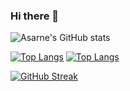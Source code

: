 ### Hi there 👋

![Asarne's GitHub stats](https://github-readme-stats.vercel.app/api?username=asarne&show_icons=true&theme=codeSTACKr)

[![Top Langs](https://github-readme-stats.vercel.app/api/top-langs/?username=asarne&langs_count=8&theme=codeSTACKr)](https://github.com/asarne)
[![Top Langs](https://github-readme-stats.vercel.app/api/top-langs/?username=asarne&layout=compact&theme=codeSTACKr)](https://github.com/asarne)

[![GitHub Streak](https://github-readme-streak-stats.herokuapp.com?user=asarne&theme=codeSTACKr&hide_border=true)](https://github.com/asarne)

<!--
**Asarne/Asarne** is a ✨ _special_ ✨ repository because its `README.md` (this file) appears on your GitHub profile.

Here are some ideas to get you started:

- 🔭 I’m currently working on ...
- 🌱 I’m currently learning ...
- 👯 I’m looking to collaborate on ...
- 🤔 I’m looking for help with ...
- 💬 Ask me about ...
- 📫 How to reach me: ...
- 😄 Pronouns: ...
- ⚡ Fun fact: ...
-->
